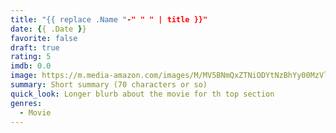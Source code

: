 ```yaml
---
title: "{{ replace .Name "-" " " | title }}"
date: {{ .Date }}
favorite: false
draft: true
rating: 5
imdb: 0.0
image: https://m.media-amazon.com/images/M/MV5BNmQxZTNiODYtNzBhYy00MzVlLWJlN2UtNTc4YWZjMDIwMmEzXkEyXkFqcGdeQXVyMTkxNjUyNQ@@._V1_SX300.jpg
summary: Short summary (70 characters or so)
quick_look: Longer blurb about the movie for th top section
genres:
  - Movie
---
```


